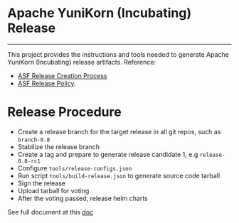 <!--
#
# Licensed to the Apache Software Foundation (ASF) under one or more
# contributor license agreements.  See the NOTICE file distributed with
# this work for additional information regarding copyright ownership.
# The ASF licenses this file to You under the Apache License, Version 2.0
# (the "License"); you may not use this file except in compliance with
# the License.  You may obtain a copy of the License at
#
#     http://www.apache.org/licenses/LICENSE-2.0
#
# Unless required by applicable law or agreed to in writing, software
# distributed under the License is distributed on an "AS IS" BASIS,
# WITHOUT WARRANTIES OR CONDITIONS OF ANY KIND, either express or implied.
# See the License for the specific language governing permissions and
# limitations under the License.
#
-->

# Apache YuniKorn (Incubating) Release
----
This project provides the instructions and tools needed to generate Apache YuniKorn (Incubating) release artifacts.
Reference:
 - [ASF Release Creation Process](https://infra.apache.org/release-publishing.html)
 - [ASF Release Policy](http://www.apache.org/legal/release-policy.html).

# Release Procedure

- Create a release branch for the target release in all git repos, such as `branch-0.8`
- Stabilize the release branch
- Create a tag and prepare to generate release candidate 1, e.g `release-0.8-rc1`
- Configure `tools/release-configs.json`
- Run script `tools/build-release.json` to generate source code tarball
- Sign the release
- Upload tarball for voting
- After the voting passed, release helm charts

See full document at this [doc](docs/release-procedure.md)
